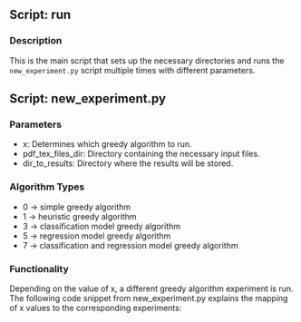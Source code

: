## Script: run

### Description

This is the main script that sets up the necessary directories and runs the `new_experiment.py` script multiple times with different parameters.

## Script: new_experiment.py
### Parameters
* x: Determines which greedy algorithm to run.
* pdf_tex_files_dir: Directory containing the necessary input files.
* dir_to_results: Directory where the results will be stored.
### Algorithm Types
* 0 -> simple greedy algorithm
* 1 -> heuristic greedy algorithm
* 3 -> classification model greedy algorithm
* 5 -> regression model greedy algorithm
* 7 -> classification and regression model greedy algorithm
### Functionality
Depending on the value of x, a different greedy algorithm experiment is run. The following code snippet from new_experiment.py explains the mapping of x values to the corresponding experiments:
